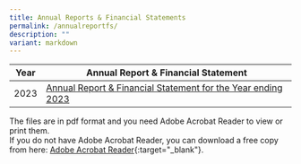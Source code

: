 ```yaml
---
title: Annual Reports & Financial Statements
permalink: /annualreportfs/
description: ""
variant: markdown
---
```

| Year | Annual Report &amp; Financial Statement |
| -------- | -------- |
| 2023 | [Annual Report &amp; Financial Statement for the Year ending 2023](/files/Downloads/Annual%20Report%20&amp;%20FS/pebannualreport2023.pdf) |


The files are in pdf format and you need Adobe Acrobat Reader to view or print them.<br>If you do not have Adobe Acrobat Reader, you can download a free copy from here: [Adobe Acrobat Reader](http://get.adobe.com/reader/){:target="_blank"}.